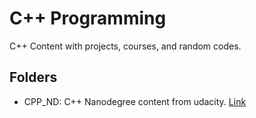 # C++ Programming

C++ Content with projects, courses, and random codes.

## Folders

- CPP_ND: C++ Nanodegree content from udacity. [Link](https://www.udacity.com/enrollment/nd213)
